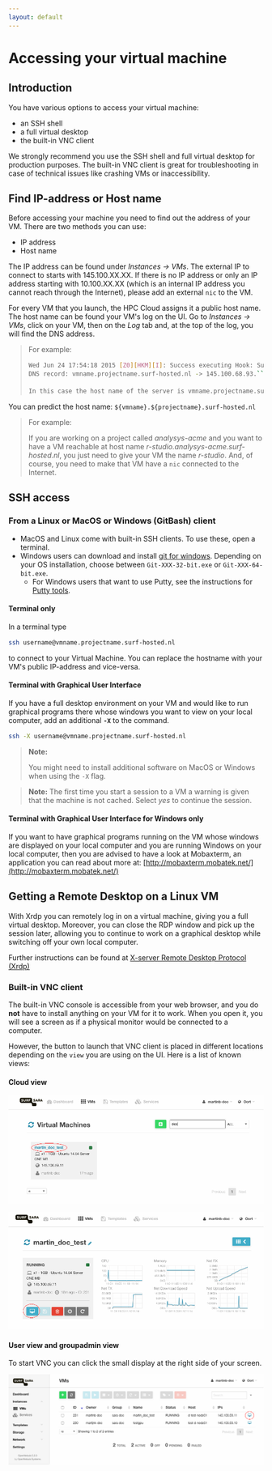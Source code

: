 ```yaml
---
layout: default
---
```

# Accessing your virtual machine

## Introduction

You have various options to access your virtual machine:

* an SSH shell
* a full virtual desktop
* the built-in VNC client

We strongly recommend you use the SSH shell and full virtual desktop for production purposes. The built-in VNC client is great for troubleshooting in case of technical issues like crashing VMs or inaccessibility.

## Find IP-address or Host name

Before accessing your machine you need to find out the address of your VM. There are two methods you can use:

* IP address
* Host name

The IP address can be found under _Instances -> VMs_. The external IP to connect to starts with 145.100.XX.XX. If there is no IP address or only an IP address starting with 10.100.XX.XX (which is an internal IP address you cannot reach through the Internet), please add an external `nic` to the VM.

For every VM that you launch, the HPC Cloud assigns it a public host name. The host name can be found your VM's log on the UI. Go to _Instances -> VMs_, click on your VM, then on the _Log_ tab and, at the top of the log, you will find the DNS address. 

>For example:
> 
>```bash
>Wed Jun 24 17:54:18 2015 [Z0][HKM][I]: Success executing Hook: SurfSARA_Dns: Added
>DNS record: vmname.projectname.surf-hosted.nl -> 145.100.68.93.``` 
>
>In this case the host name of the server is vmname.projectname.surf-hosted.nl which points to IP address 145.100.68.93.

You can predict the host name: `${vmname}.${projectname}.surf-hosted.nl`

>For example:
>
>If you are working on a project called _analysys-acme_ and you want to have a VM reachable at host name _r-studio.analysys-acme.surf-hosted.nl_, you just need to give your VM the name _r-studio_. And, of course, you need to make that VM have a `nic` connected to the Internet.

## SSH access

### From a Linux or MacOS  or Windows (GitBash) client 

* MacOS and Linux come with built-in SSH clients. To use these, open a terminal.
* Windows users can download and install [git for windows](https://git-for-windows.github.io/). Depending on your OS installation, choose between `Git-XXX-32-bit.exe` or `Git-XXX-64-bit.exe`. 
  * For Windows users that want to use Putty, see the instructions for [Putty tools](putty-tools#ssh-access-from-a-windows-putty-client).

#### Terminal only

In a terminal type

```bash
ssh username@vmname.projectname.surf-hosted.nl
```

to connect to your Virtual Machine. You can replace the hostname with your VM's public IP-address and vice-versa.

#### Terminal with Graphical User Interface

If you have a full desktop environment on your VM and would like to run graphical programs there whose windows you want to view on your local computer, add an additional **`-X`** to the command.  

```bash
ssh -X username@vmname.projectname.surf-hosted.nl
```

>**Note:**
>
>You might need to install additional software on MacOS or Windows when using the `-X` flag.

>**Note:**
>The first time you start a session to a VM a warning is given that the machine is not cached. Select _yes_ to continue the session.

#### Terminal with Graphical User Interface for Windows only
If you want to have graphical programs running on the VM whose windows are displayed on your local computer and you are running Windows on your local computer, then you are advised to have a look at Mobaxterm, an application you can read about more at: [http://mobaxterm.mobatek.net/](http://mobaxterm.mobatek.net/)

## Getting a Remote Desktop on a Linux VM

With Xrdp you can remotely log in on a virtual machine, giving you a full virtual desktop. Moreover, you can close the RDP window and pick up the session later, allowing you to continue to work on a graphical desktop while switching off your own local computer.

Further instructions can be found at [ X-server Remote Desktop Protocol (Xrdp)](xrdp)


### Built-in VNC client

The built-in VNC console is accessible from your web browser, and you do **not** have to install anything on your VM for it to work. When you open it, you will see a screen as if a physical monitor would be connected to a computer.

However, the button to launch that VNC client is placed in different locations depending on the `view` you are using on the UI. Here is a list of known views:

#### Cloud view
![vnc_cloud1](images/vnc_cloud1.png)

![vnc_cloud2](images/vnc_cloud2.png)

#### User view and groupadmin view
To start VNC you can click the small display at the right side of your screen.

![vnc_userview](images/vnc_userview.png)

